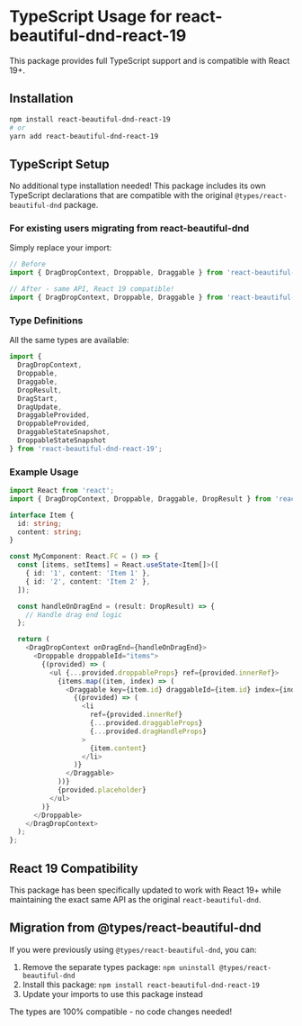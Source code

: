 # TypeScript Usage for react-beautiful-dnd-react-19

This package provides full TypeScript support and is compatible with React 19+.

## Installation

```bash
npm install react-beautiful-dnd-react-19
# or
yarn add react-beautiful-dnd-react-19
```

## TypeScript Setup

No additional type installation needed! This package includes its own TypeScript declarations that are compatible with the original `@types/react-beautiful-dnd` package.

### For existing users migrating from react-beautiful-dnd

Simply replace your import:

```typescript
// Before
import { DragDropContext, Droppable, Draggable } from 'react-beautiful-dnd';

// After - same API, React 19 compatible!
import { DragDropContext, Droppable, Draggable } from 'react-beautiful-dnd-react-19';
```

### Type Definitions

All the same types are available:

```typescript
import { 
  DragDropContext, 
  Droppable, 
  Draggable,
  DropResult,
  DragStart,
  DragUpdate,
  DraggableProvided,
  DroppableProvided,
  DraggableStateSnapshot,
  DroppableStateSnapshot
} from 'react-beautiful-dnd-react-19';
```

### Example Usage

```typescript
import React from 'react';
import { DragDropContext, Droppable, Draggable, DropResult } from 'react-beautiful-dnd-react-19';

interface Item {
  id: string;
  content: string;
}

const MyComponent: React.FC = () => {
  const [items, setItems] = React.useState<Item[]>([
    { id: '1', content: 'Item 1' },
    { id: '2', content: 'Item 2' },
  ]);

  const handleOnDragEnd = (result: DropResult) => {
    // Handle drag end logic
  };

  return (
    <DragDropContext onDragEnd={handleOnDragEnd}>
      <Droppable droppableId="items">
        {(provided) => (
          <ul {...provided.droppableProps} ref={provided.innerRef}>
            {items.map((item, index) => (
              <Draggable key={item.id} draggableId={item.id} index={index}>
                {(provided) => (
                  <li
                    ref={provided.innerRef}
                    {...provided.draggableProps}
                    {...provided.dragHandleProps}
                  >
                    {item.content}
                  </li>
                )}
              </Draggable>
            ))}
            {provided.placeholder}
          </ul>
        )}
      </Droppable>
    </DragDropContext>
  );
};
```

## React 19 Compatibility

This package has been specifically updated to work with React 19+ while maintaining the exact same API as the original `react-beautiful-dnd`.

## Migration from @types/react-beautiful-dnd

If you were previously using `@types/react-beautiful-dnd`, you can:

1. Remove the separate types package: `npm uninstall @types/react-beautiful-dnd`
2. Install this package: `npm install react-beautiful-dnd-react-19`
3. Update your imports to use this package instead

The types are 100% compatible - no code changes needed!

